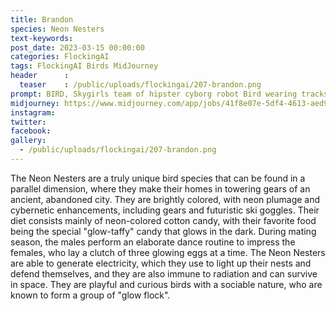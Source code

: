 ```yaml
---
title: Brandon
species: Neon Nesters
text-keywords: 
post_date: 2023-03-15 00:00:00
categories: FlockingAI
tags: FlockingAI Birds MidJourney 
header      :
  teaser    : /public/uploads/flockingai/207-brandon.png
prompt: BIRD, Skygirls team of hipster cyborg robot Bird wearing tracksuit jackets and futuristic ski goggles with bird friends, happy, colours, bright, airy, floaty, high definition,
midjourney: https://www.midjourney.com/app/jobs/41f8e07e-5df4-4613-aed9-d502c15105c8
instagram: 
twitter: 
facebook: 
gallery: 
  - /public/uploads/flockingai/207-brandon.png
---
```


The Neon Nesters are a truly unique bird species that can be found in a parallel dimension, where they make their homes in towering gears of an ancient, abandoned city. They are brightly colored, with neon plumage and cybernetic enhancements, including gears and futuristic ski goggles. Their diet consists mainly of neon-colored cotton candy, with their favorite food being the special "glow-taffy" candy that glows in the dark. During mating season, the males perform an elaborate dance routine to impress the females, who lay a clutch of three glowing eggs at a time. The Neon Nesters are able to generate electricity, which they use to light up their nests and defend themselves, and they are also immune to radiation and can survive in space. They are playful and curious birds with a sociable nature, who are known to form a group of "glow flock".
